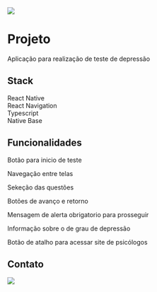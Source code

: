 <img src="https://github.com/oliveirascof/depression-check/blob/main/assets/presentation/presentation.gif?raw=true"/>

# Projeto

Aplicação para realização de teste de depressão


## Stack

React Native  
React Navigation  
Typescript  
Native Base  


## Funcionalidades

Botão para inicio de teste  

Navegação entre telas  

Sekeção das questões  

Botões de avanço e retorno  

Mensagem de alerta obrigatorio para prosseguir  

Informação sobre o de grau de depressão  

Botão de atalho para acessar site de psicólogos  



## Contato

<a href="https://linkedin.com/in/fdocs" target="_blank">
    <img src="https://img.shields.io/badge/linkedin-%230077B5.svg?&style=for-the-badge&logo=linkedin&logoColor=white" />
</a>
